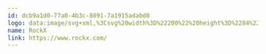 ```yaml
---
id: dcb9a1d0-77a0-4b3c-8891-7a1915adabd0
logo: data:image/svg+xml,%3Csvg%20width%3D%22200%22%20height%3D%2284%22%20viewBox%3D%220%200%20200%2084%22%20fill%3D%22none%22%20xmlns%3D%22http%3A%2F%2Fwww.w3.org%2F2000%2Fsvg%22%3E%0A%3Cpath%20fill-rule%3D%22evenodd%22%20clip-rule%3D%22evenodd%22%20d%3D%22M71.8881%2034.5165L68.1613%2038.2434L62.6967%2032.7782C61.659%2031.7406%2059.9772%2031.7406%2058.9395%2032.7782C57.9027%2033.815%2057.9027%2035.4977%2058.9395%2036.5345L64.4027%2042.0021L60.6879%2045.7168C59.6512%2046.7536%2059.6512%2048.4355%2060.6879%2049.4731C61.7256%2050.5108%2063.4074%2050.5108%2064.4451%2049.4731L68.1578%2045.7603L73.6262%2051.2218C74.6639%2052.2594%2076.3457%2052.2594%2077.3834%2051.2218C78.4201%2050.1841%2078.4201%2048.5023%2077.3834%2047.4655L71.9184%2041.9997L75.6453%2038.2728C76.6821%2037.236%2076.6821%2035.5533%2075.6453%2034.5165C74.6076%2033.4789%2072.9258%2033.4789%2071.8881%2034.5165ZM68.1613%2038.2434L66.5958%2039.8083C65.3853%2041.0185%2065.3852%2042.981%2066.5956%2044.1913L68.1611%2045.7568L69.7266%2044.1913C70.937%2042.981%2070.9368%2041.0185%2069.7263%2039.8083L68.1613%2038.2434ZM117.267%2049.2664V33.9922H120.366V42.4041L123.465%2038.8622H127.007L123.022%2043.7322L127.534%2048.8589L132.541%2042.1827L127.228%2034.6563H131.213L134.312%2039.3049L137.411%2034.6563H141.395L136.304%2042.1827L141.838%2049.2664H137.632L134.312%2044.3963L130.77%2049.2664H124.129L120.366%2045.0604V49.2664H117.267ZM98.8933%2049.2664C101.827%2049.2664%20104.206%2046.8878%20104.206%2043.9536C104.206%2041.0195%20101.827%2038.6408%2098.8933%2038.6408C95.9591%2038.6408%2093.5805%2041.0195%2093.5805%2043.9536C93.5805%2046.8878%2095.9591%2049.2664%2098.8933%2049.2664ZM98.8933%2046.61C100.36%2046.61%20101.55%2045.4207%20101.55%2043.9536C101.55%2042.4865%20100.36%2041.2972%2098.8933%2041.2972C97.4262%2041.2972%2096.2369%2042.4865%2096.2369%2043.9536C96.2369%2045.4207%2097.4262%2046.61%2098.8933%2046.61ZM115.55%2045.2818C114.96%2047.5732%20112.88%2049.2664%20110.404%2049.2664C107.47%2049.2664%20105.092%2046.8878%20105.092%2043.9536C105.092%2041.0195%20107.47%2038.6408%20110.404%2038.6408C113.037%2038.6408%20115.222%2040.5555%20115.644%2043.0681H112.909C112.545%2042.0364%20111.561%2041.2972%20110.404%2041.2972C108.937%2041.2972%20107.748%2042.4865%20107.748%2043.9536C107.748%2045.4207%20108.937%2046.61%20110.404%2046.61C111.388%2046.61%20112.246%2046.0758%20112.705%2045.2818H115.55ZM81.8482%2034.8776V49.2664H85.1687V43.0681L90.4814%2049.2664H94.466L89.1532%2042.8468C90.1863%2042.6992%2092.2523%2041.6957%2092.2523%2038.8622C92.2523%2036.0287%2090.1863%2035.0252%2089.1532%2034.8776H81.8482ZM87.6037%2037.3127H85.1687V40.4118H87.6037C88.4595%2040.4118%2089.1532%2039.718%2089.1532%2038.8622C89.1532%2038.0064%2088.4595%2037.3127%2087.6037%2037.3127Z%22%20fill%3D%22%237A8AA0%22%2F%3E%0A%3C%2Fsvg%3E%0A
name: RockX
link: https://www.rockx.com/
---
```

